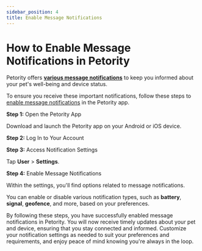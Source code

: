 ```yaml
---
sidebar_position: 4
title: Enable Message Notifications
---
```


# How to Enable Message Notifications in Petority
Petority offers **[various message notifications](/docs/petority/notification/type)** to keep you informed about your pet's well-being and device status. 

To ensure you receive these important notifications, follow these steps to [enable message notifications](/docs/petority/general-setting/notification) in the Petority app.

**Step 1:** Open the Petority App

Download and launch the Petority app on your Android or iOS device.

**Step 2:** Log In to Your Account

**Step 3:** Access Notification Settings

Tap **User** > **Settings**.

**Step 4:** Enable Message Notifications

Within the settings, you'll find options related to message notifications. 

You can enable or disable various notification types, such as **battery**, **signal**, **geofence**, and more, based on your preferences.

By following these steps, you have successfully enabled message notifications in Petority. You will now receive timely updates about your pet and device, ensuring that you stay connected and informed. Customize your notification settings as needed to suit your preferences and requirements, and enjoy peace of mind knowing you're always in the loop.
